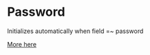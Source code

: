 # Password

Initializes automatically when field =~ password

[More here](../lib/rails_admin/config/fields/types/password.rb)
